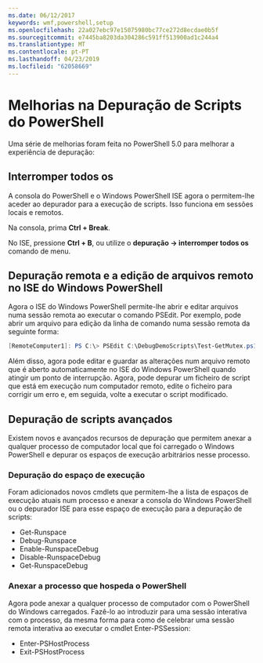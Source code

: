 ```yaml
---
ms.date: 06/12/2017
keywords: wmf,powershell,setup
ms.openlocfilehash: 22a027ebc97e15075980bc77ce272d8ecdae0b5f
ms.sourcegitcommit: e7445ba8203da304286c591ff513900ad1c244a4
ms.translationtype: MT
ms.contentlocale: pt-PT
ms.lasthandoff: 04/23/2019
ms.locfileid: "62058669"
---
```

# <a name="improvements-in-powershell-script-debugging"></a>Melhorias na Depuração de Scripts do PowerShell

Uma série de melhorias foram feita no PowerShell 5.0 para melhorar a experiência de depuração:

## <a name="break-all"></a>Interromper todos os

A consola do PowerShell e o Windows PowerShell ISE agora o permitem-lhe aceder ao depurador para a execução de scripts. Isso funciona em sessões locais e remotos.

Na consola, prima **Ctrl + Break**.

No ISE, pressione **Ctrl + B**, ou utilize o **depuração -> interromper todos os** comando de menu.

## <a name="remote-debugging-and-remote-file-editing-in-windows-powershell-ise"></a>Depuração remota e a edição de arquivos remoto no ISE do Windows PowerShell

Agora o ISE do Windows PowerShell permite-lhe abrir e editar arquivos numa sessão remota ao executar o comando PSEdit.
Por exemplo, pode abrir um arquivo para edição da linha de comando numa sessão remota da seguinte forma:

```powershell
[RemoteComputer1]: PS C:\> PSEdit C:\DebugDemoScripts\Test-GetMutex.ps1
```

Além disso, agora pode editar e guardar as alterações num arquivo remoto que é aberto automaticamente no ISE do Windows PowerShell quando atingir um ponto de interrupção.
Agora, pode depurar um ficheiro de script que está em execução num computador remoto, edite o ficheiro para corrigir um erro e, em seguida, volte a executar o script modificado.

## <a name="advanced-script-debugging"></a>Depuração de scripts avançados

Existem novos e avançados recursos de depuração que permitem anexar a qualquer processo de computador local que foi carregado o Windows PowerShell e depurar os espaços de execução arbitrários nesse processo.

### <a name="runspace-debugging"></a>Depuração do espaço de execução

Foram adicionados novos cmdlets que permitem-lhe a lista de espaços de execução atuais num processo e anexar a consola do Windows PowerShell ou o depurador ISE para esse espaço de execução para a depuração de scripts:

-   Get-Runspace
-   Debug-Runspace
-   Enable-RunspaceDebug
-   Disable-RunspaceDebug
-   Get-RunspaceDebug

### <a name="attach-to-process-hosting-powershell"></a>Anexar a processo que hospeda o PowerShell

Agora pode anexar a qualquer processo de computador com o PowerShell do Windows carregados. Fazê-lo ao introduzir para uma sessão interativa com o processo, da mesma forma para como de celebrar uma sessão remota interativa ao executar o cmdlet Enter-PSSession:

-   Enter-PSHostProcess
-   Exit-PSHostProcess
